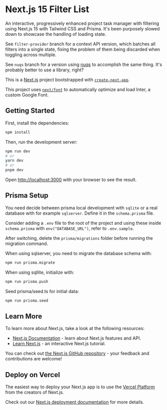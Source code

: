 # Next.js 15 Filter List

An interactive, progressively enhanced project task manager with filtering using Next.js 15 with Tailwind CSS and Prisma. It's been purposely slowed down to showcase the handling of loading state.

See `filter-provider` branch for a context API version, which batches all filters into a single state, fixing the problem of them being discarded when toggling across multiple.

See `nuqs` branch for a version using [nuqs](https://nuqs.47ng.com/) to accomplish the same thing. It's probably better to use a library, right?

This is a [Next.js](https://nextjs.org/) project bootstrapped with [`create-next-app`](https://github.com/vercel/next.js/tree/canary/packages/create-next-app).

This project uses [`next/font`](https://nextjs.org/docs/basic-features/font-optimization) to automatically optimize and load Inter, a custom Google Font.

## Getting Started

First, install the dependencies:

```bash
npm install
```

Then, run the development server:

```bash
npm run dev
# or
yarn dev
# or
pnpm dev
```

Open [http://localhost:3000](http://localhost:3000) with your browser to see the result.

## Prisma Setup

You need decide between prisma local development with `sqlite` or a real database with for example `sqlserver`. Define it in the `schema.prisma` file.

Consider adding a `.env` file to the root of the project and using these inside `schema.prisma` with `env("DATABASE_URL")`, refer to `.env.sample`.

After switching, delete the `prisma/migrations` folder before running the migration command.

When using sqlserver, you need to migrate the database schema with:

```bash
npm run prisma.migrate
```

When using sqllite, initialize with:

```bash
npm run prisma.push
```

Seed prisma/seed.ts for initial data:

```sh
npm run prisma.seed
```

## Learn More

To learn more about Next.js, take a look at the following resources:

- [Next.js Documentation](https://nextjs.org/docs) - learn about Next.js features and API.
- [Learn Next.js](https://nextjs.org/learn) - an interactive Next.js tutorial.

You can check out [the Next.js GitHub repository](https://github.com/vercel/next.js/) - your feedback and contributions are welcome!

## Deploy on Vercel

The easiest way to deploy your Next.js app is to use the [Vercel Platform](https://vercel.com/new?utm_medium=default-template&filter=next.js&utm_source=create-next-app&utm_campaign=create-next-app-readme) from the creators of Next.js.

Check out our [Next.js deployment documentation](https://nextjs.org/docs/deployment) for more details.

